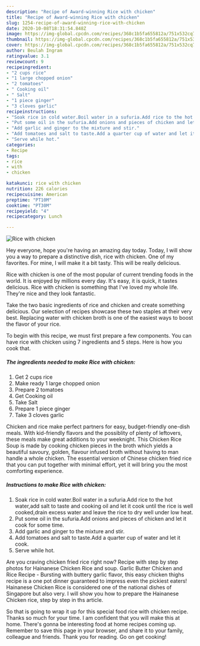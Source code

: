 ```yaml
---
description: "Recipe of Award-winning Rice with chicken"
title: "Recipe of Award-winning Rice with chicken"
slug: 1254-recipe-of-award-winning-rice-with-chicken
date: 2020-10-08T18:31:54.848Z
image: https://img-global.cpcdn.com/recipes/368c1b5fa655812a/751x532cq70/rice-with-chicken-recipe-main-photo.jpg
thumbnail: https://img-global.cpcdn.com/recipes/368c1b5fa655812a/751x532cq70/rice-with-chicken-recipe-main-photo.jpg
cover: https://img-global.cpcdn.com/recipes/368c1b5fa655812a/751x532cq70/rice-with-chicken-recipe-main-photo.jpg
author: Beulah Ingram
ratingvalue: 3.1
reviewcount: 9
recipeingredient:
- "2 cups rice"
- "1 large chopped onion"
- "2 tomatoes"
- " Cooking oil"
- " Salt"
- "1 piece ginger"
- "3 cloves garlic"
recipeinstructions:
- "Soak rice in cold water.Boil water in a sufuria.Add rice to the hot water,add salt to taste and cooking oil and let it cook until the rice is well cooked,drain excess water and leave the rice to dry well under low heat."
- "Put some oil in the sufuria.Add onions and pieces of chicken and let it cook for some time."
- "Add garlic and ginger to the mixture and stir."
- "Add tomatoes and salt to taste.Add a quarter cup of water and let it cook."
- "Serve while hot."
categories:
- Recipe
tags:
- rice
- with
- chicken

katakunci: rice with chicken 
nutrition: 226 calories
recipecuisine: American
preptime: "PT10M"
cooktime: "PT30M"
recipeyield: "4"
recipecategory: Lunch

---
```



![Rice with chicken](https://img-global.cpcdn.com/recipes/368c1b5fa655812a/751x532cq70/rice-with-chicken-recipe-main-photo.jpg)

Hey everyone, hope you're having an amazing day today. Today, I will show you a way to prepare a distinctive dish, rice with chicken. One of my favorites. For mine, I will make it a bit tasty. This will be really delicious.

Rice with chicken is one of the most popular of current trending foods in the world. It is enjoyed by millions every day. It's easy, it is quick, it tastes delicious. Rice with chicken is something that I've loved my whole life. They're nice and they look fantastic.

Take the two basic ingredients of rice and chicken and create something delicious. Our selection of recipes showcase these two staples at their very best. Replacing water with chicken broth is one of the easiest ways to boost the flavor of your rice.


To begin with this recipe, we must first prepare a few components. You can have rice with chicken using 7 ingredients and 5 steps. Here is how you cook that.

<!--inarticleads1-->

##### The ingredients needed to make Rice with chicken:

1. Get 2 cups rice
1. Make ready 1 large chopped onion
1. Prepare 2 tomatoes
1. Get  Cooking oil
1. Take  Salt
1. Prepare 1 piece ginger
1. Take 3 cloves garlic


Chicken and rice make perfect partners for easy, budget-friendly one-dish meals. With kid-friendly flavors and the possiblity of plenty of leftovers, these meals make great additions to your weeknight. This Chicken Rice Soup is made by cooking chicken pieces in the broth which yields a beautiful savoury, golden, flavour infused broth without having to man handle a whole chicken. The essential version of Chinese chicken fried rice that you can put together with minimal effort, yet it will bring you the most comforting experience. 

<!--inarticleads2-->

##### Instructions to make Rice with chicken:

1. Soak rice in cold water.Boil water in a sufuria.Add rice to the hot water,add salt to taste and cooking oil and let it cook until the rice is well cooked,drain excess water and leave the rice to dry well under low heat.
1. Put some oil in the sufuria.Add onions and pieces of chicken and let it cook for some time.
1. Add garlic and ginger to the mixture and stir.
1. Add tomatoes and salt to taste.Add a quarter cup of water and let it cook.
1. Serve while hot.


Are you craving chicken fried rice right now? Recipe with step by step photos for Hainanese Chicken Rice and soup. Garlic Butter Chicken and Rice Recipe - Bursting with buttery garlic flavor, this easy chicken thighs recipe is a one pot dinner guaranteed to impress even the pickiest eaters! Hainanese Chicken Rice is considered one of the national dishes of Singapore but also very. I will show you how to prepare the Hainanese Chicken rice, step by step in ths article. 

So that is going to wrap it up for this special food rice with chicken recipe. Thanks so much for your time. I am confident that you will make this at home. There's gonna be interesting food at home recipes coming up. Remember to save this page in your browser, and share it to your family, colleague and friends. Thank you for reading. Go on get cooking!
